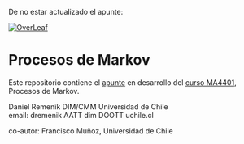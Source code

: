 De no estar actualizado el apunte:

[![OverLeaf](https://img.shields.io/badge/OverLeaf-view-green.svg)](https://www.overleaf.com/read/ycczkjyrcxvq)
# Procesos de Markov

Este repositorio contiene el [apunte](./pdfs/Apuntes_de_Markov.pdf) en desarrollo del [curso MA4401](./pdfs/prog-curso.pdf), Procesos de Markov.

Daniel Remenik
DIM/CMM
Universidad de Chile  
email: dremenik AATT dim DOOTT uchile.cl 

co-autor:
Francisco Muñoz,
Universidad de Chile
